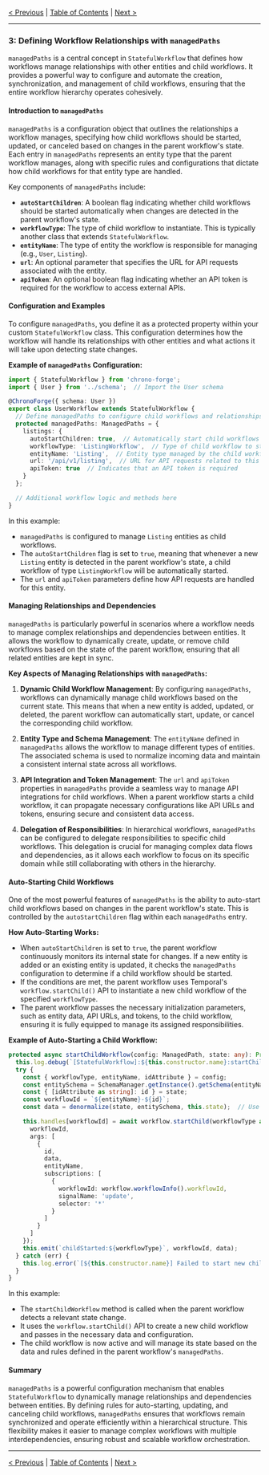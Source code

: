 [< Previous](./getting_started.md) | [Table of Contents](./table_of_contents.md#table-of-contents) | [Next >](./state_management_and_data_normalization.md)

---

### 3: Defining Workflow Relationships with `managedPaths`

`managedPaths` is a central concept in `StatefulWorkflow` that defines how workflows manage relationships with other entities and child workflows. It provides a powerful way to configure and automate the creation, synchronization, and management of child workflows, ensuring that the entire workflow hierarchy operates cohesively.

#### Introduction to `managedPaths`

`managedPaths` is a configuration object that outlines the relationships a workflow manages, specifying how child workflows should be started, updated, or canceled based on changes in the parent workflow's state. Each entry in `managedPaths` represents an entity type that the parent workflow manages, along with specific rules and configurations that dictate how child workflows for that entity type are handled.

Key components of `managedPaths` include:
- **`autoStartChildren`**: A boolean flag indicating whether child workflows should be started automatically when changes are detected in the parent workflow's state.
- **`workflowType`**: The type of child workflow to instantiate. This is typically another class that extends `StatefulWorkflow`.
- **`entityName`**: The type of entity the workflow is responsible for managing (e.g., `User`, `Listing`).
- **`url`**: An optional parameter that specifies the URL for API requests associated with the entity.
- **`apiToken`**: An optional boolean flag indicating whether an API token is required for the workflow to access external APIs.

#### Configuration and Examples

To configure `managedPaths`, you define it as a protected property within your custom `StatefulWorkflow` class. This configuration determines how the workflow will handle its relationships with other entities and what actions it will take upon detecting state changes.

**Example of `managedPaths` Configuration:**

```typescript
import { StatefulWorkflow } from 'chrono-forge';
import { User } from '../schema';  // Import the User schema

@ChronoForge({ schema: User })
export class UserWorkflow extends StatefulWorkflow {
  // Define managedPaths to configure child workflows and relationships
  protected managedPaths: ManagedPaths = {
    listings: {
      autoStartChildren: true,  // Automatically start child workflows
      workflowType: 'ListingWorkflow',  // Type of child workflow to start
      entityName: 'Listing',  // Entity type managed by the child workflow
      url: '/api/v1/listing',  // URL for API requests related to this entity
      apiToken: true  // Indicates that an API token is required
    }
  };

  // Additional workflow logic and methods here
}
```

In this example:
- `managedPaths` is configured to manage `Listing` entities as child workflows.
- The `autoStartChildren` flag is set to `true`, meaning that whenever a new `Listing` entity is detected in the parent workflow's state, a child workflow of type `ListingWorkflow` will be automatically started.
- The `url` and `apiToken` parameters define how API requests are handled for this entity.

#### Managing Relationships and Dependencies

`managedPaths` is particularly powerful in scenarios where a workflow needs to manage complex relationships and dependencies between entities. It allows the workflow to dynamically create, update, or remove child workflows based on the state of the parent workflow, ensuring that all related entities are kept in sync.

**Key Aspects of Managing Relationships with `managedPaths`:**

1. **Dynamic Child Workflow Management**: By configuring `managedPaths`, workflows can dynamically manage child workflows based on the current state. This means that when a new entity is added, updated, or deleted, the parent workflow can automatically start, update, or cancel the corresponding child workflow.
   
2. **Entity Type and Schema Management**: The `entityName` defined in `managedPaths` allows the workflow to manage different types of entities. The associated schema is used to normalize incoming data and maintain a consistent internal state across all workflows.

3. **API Integration and Token Management**: The `url` and `apiToken` properties in `managedPaths` provide a seamless way to manage API integrations for child workflows. When a parent workflow starts a child workflow, it can propagate necessary configurations like API URLs and tokens, ensuring secure and consistent data access.

4. **Delegation of Responsibilities**: In hierarchical workflows, `managedPaths` can be configured to delegate responsibilities to specific child workflows. This delegation is crucial for managing complex data flows and dependencies, as it allows each workflow to focus on its specific domain while still collaborating with others in the hierarchy.

#### Auto-Starting Child Workflows

One of the most powerful features of `managedPaths` is the ability to auto-start child workflows based on changes in the parent workflow's state. This is controlled by the `autoStartChildren` flag within each `managedPaths` entry.

**How Auto-Starting Works:**

- When `autoStartChildren` is set to `true`, the parent workflow continuously monitors its internal state for changes. If a new entity is added or an existing entity is updated, it checks the `managedPaths` configuration to determine if a child workflow should be started.
- If the conditions are met, the parent workflow uses Temporal's `workflow.startChild()` API to instantiate a new child workflow of the specified `workflowType`.
- The parent workflow passes the necessary initialization parameters, such as entity data, API URLs, and tokens, to the child workflow, ensuring it is fully equipped to manage its assigned responsibilities.

**Example of Auto-Starting a Child Workflow:**

```typescript
protected async startChildWorkflow(config: ManagedPath, state: any): Promise<void> {
  this.log.debug(`[StatefulWorkflow]:${this.constructor.name}:startChildWorkflow`);
  try {
    const { workflowType, entityName, idAttribute } = config;
    const entitySchema = SchemaManager.getInstance().getSchema(entityName as string);
    const { [idAttribute as string]: id } = state;
    const workflowId = `${entityName}-${id}`;
    const data = denormalize(state, entitySchema, this.state);  // Use SchemaManager for denormalization

    this.handles[workflowId] = await workflow.startChild(workflowType as string, {
      workflowId,
      args: [
        {
          id,
          data,
          entityName,
          subscriptions: [
            {
              workflowId: workflow.workflowInfo().workflowId,
              signalName: 'update',
              selector: '*'
            }
          ]
        }
      ]
    });
    this.emit(`childStarted:${workflowType}`, workflowId, data);
  } catch (err) {
    this.log.error(`[${this.constructor.name}] Failed to start new child workflow: ${err.message}`);
  }
}
```

In this example:
- The `startChildWorkflow` method is called when the parent workflow detects a relevant state change.
- It uses the `workflow.startChild()` API to create a new child workflow and passes in the necessary data and configuration.
- The child workflow is now active and will manage its state based on the data and rules defined in the parent workflow's `managedPaths`.

#### Summary

`managedPaths` is a powerful configuration mechanism that enables `StatefulWorkflow` to dynamically manage relationships and dependencies between entities. By defining rules for auto-starting, updating, and canceling child workflows, `managedPaths` ensures that workflows remain synchronized and operate efficiently within a hierarchical structure. This flexibility makes it easier to manage complex workflows with multiple interdependencies, ensuring robust and scalable workflow orchestration.

---

[< Previous](./getting_started.md) | [Table of Contents](./table_of_contents.md#table-of-contents) | [Next >](./state_management_and_data_normalization.md)
